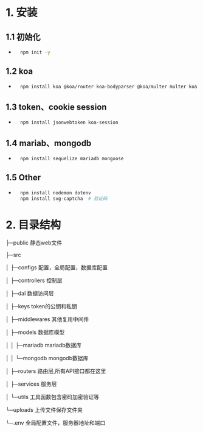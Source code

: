 # 1. 安装

## 1.1 初始化

* ```bash
    npm init -y
    ```

## 1.2 koa

* ```bash
    npm install koa @koa/router koa-bodyparser @koa/multer multer koa-static
    ```

## 1.3 token、cookie session

* ```bash
    npm install jsonwebtoken koa-session
    ```

## 1.4 mariab、mongodb

* ```bash
    npm install sequelize mariadb mongoose
    ```

## 1.5 Other

* ```bash
    npm install nodemon dotenv
    npm install svg-captcha  # 验证码
    ```

# 2. 目录结构

├─public  静态web文件

├─src

│  ├─configs    配置，全局配置，数据库配置

│  ├─controllers  控制层

│  ├─dal   数据访问层

│  ├─keys    token的公钥和私钥

│  ├─middlewares   其他复用中间件

│  ├─models     数据库模型

│  │  ├─mariadb    mariadb数据库

│  │  └─mongodb    mongodb数据库

│  ├─routers    路由层,所有API接口都在这里

│  ├─services   服务层

│  └─utils       工具函数包含密码加密验证等

└─uploads    上传文件保存文件夹

└─.env          全局配置文件，服务器地址和端口